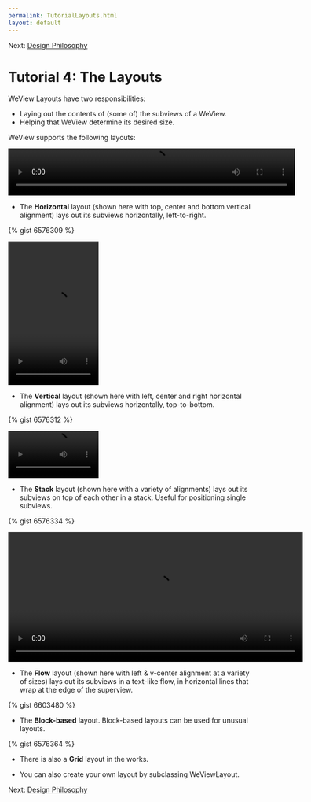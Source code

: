 ```yaml
---
permalink: TutorialLayouts.html
layout: default
---
```


Next\: [Design Philosophy](designPhilosophy.html)

Tutorial 4: The Layouts
==

<!-- TEMPLATE START -->

WeView Layouts have two responsibilities: 

* Laying out the contents of (some of) the subviews of a WeView.
* Helping that WeView determine its desired size.  

WeView supports the following layouts:

<video WIDTH="584" HEIGHT="96" AUTOPLAY="true" controls="true" LOOP="true" class="embedded_video" >
    <source src="videos/video-16CDA2D1-C93D-4592-961F-70070A6BFE94-95164-000693963F118B5A.mp4" type="video/mp4" />
    <source src="videos/video-16CDA2D1-C93D-4592-961F-70070A6BFE94-95164-000693963F118B5A.webm" type="video/webm" />
</video>

* The __Horizontal__ layout (shown here with top, center and bottom vertical alignment) lays out its subviews horizontally, left-to-right.

{% gist 6576309 %}


<video WIDTH="184" HEIGHT="292" AUTOPLAY="true" controls="true" LOOP="true" class="embedded_video" >
    <source src="videos/video-3508A3A7-5F9C-4CE6-9761-3A052B464BF1-95164-0006939E2698041E.mp4" type="video/mp4" />
    <source src="videos/video-3508A3A7-5F9C-4CE6-9761-3A052B464BF1-95164-0006939E2698041E.webm" type="video/webm" />
</video>

* The __Vertical__ layout (shown here with left, center and right horizontal alignment) lays out its subviews horizontally, top-to-bottom.

{% gist 6576312 %}


<video WIDTH="184" HEIGHT="96" AUTOPLAY="true" controls="true" LOOP="true" class="embedded_video" >
    <source src="videos/video-1D33CEE1-B9CD-44FF-A0CC-9DC09AC47E86-95164-000693A4BC594F85.mp4" type="video/mp4" />
    <source src="videos/video-1D33CEE1-B9CD-44FF-A0CC-9DC09AC47E86-95164-000693A4BC594F85.webm" type="video/webm" />
</video>

* The __Stack__ layout (shown here with a variety of alignments) lays out its subviews on top of each other in a stack.  Useful for positioning single subviews.

{% gist 6576334 %}


<video WIDTH="600" HEIGHT="264" AUTOPLAY="true" controls="true" LOOP="true" class="embedded_video" >
    <source src="videos/video-EEED3A95-6951-4DBD-9178-7F7732A98A07-95164-000693B0756B7483.mp4" type="video/mp4" />
    <source src="videos/video-EEED3A95-6951-4DBD-9178-7F7732A98A07-95164-000693B0756B7483.webm" type="video/webm" />
</video>

* The __Flow__ layout (shown here with left & v-center alignment at a variety of sizes) lays out its subviews in a text-like flow, in horizontal lines that wrap at the edge of the superview.

{% gist 6603480 %}

* The __Block-based__ layout.  Block-based layouts can be used for unusual layouts. 

{% gist 6576364 %}

* There is also a __Grid__ layout in the works.

* You can also create your own layout by subclassing WeViewLayout.  

<!-- TEMPLATE END -->

Next\: [Design Philosophy](designPhilosophy.html)